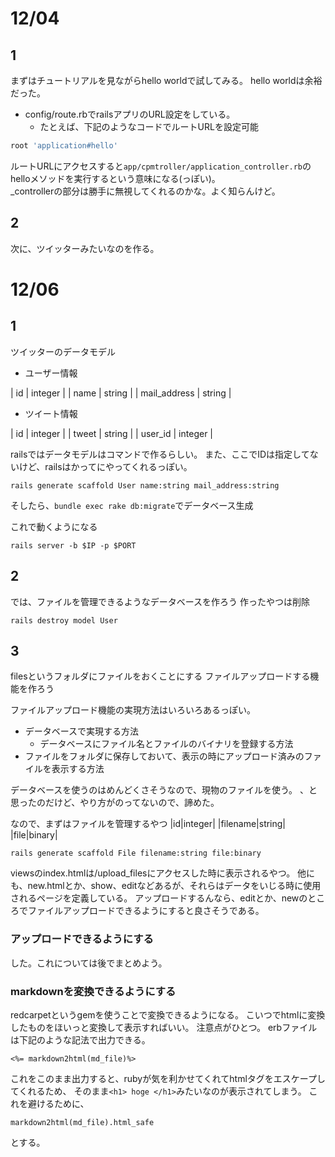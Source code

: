 # 12/04
## 1
まずはチュートリアルを見ながらhello worldで試してみる。
hello worldは余裕だった。
* config/route.rbでrailsアプリのURL設定をしている。
  * たとえば、下記のようなコードでルートURLを設定可能
``` ruby
root 'application#hello'
```
ルートURLにアクセスすると`app/cpmtroller/application_controller.rb`のhelloメソッドを実行するという意味になる(っぽい)。<br>
_controllerの部分は勝手に無視してくれるのかな。よく知らんけど。

## 2
次に、ツイッターみたいなのを作る。

# 12/06
## 1
ツイッターのデータモデル
* ユーザー情報

| id | integer |
| name | string |
| mail_address | string |

* ツイート情報

| id | integer |
| tweet | string |
| user_id | integer |

railsではデータモデルはコマンドで作るらしい。
また、ここでIDは指定してないけど、railsはかってにやってくれるっぽい。

``` shell
rails generate scaffold User name:string mail_address:string
```

そしたら、`bundle exec rake db:migrate`でデータベース生成

これで動くようになる
```
rails server -b $IP -p $PORT
```

## 2
では、ファイルを管理できるようなデータベースを作ろう
作ったやつは削除

```
rails destroy model User
```

## 3
filesというフォルダにファイルをおくことにする
ファイルアップロードする機能を作ろう

ファイルアップロード機能の実現方法はいろいろあるっぽい。

* データベースで実現する方法
  * データベースにファイル名とファイルのバイナリを登録する方法
* ファイルをフォルダに保存しておいて、表示の時にアップロード済みのファイルを表示する方法

データベースを使うのはめんどくさそうなので、現物のファイルを使う。
、と思ったのだけど、やり方がのってないので、諦めた。

なので、まずはファイルを管理するやつ
|id|integer|
|filename|string|
|file|binary|

```
rails generate scaffold File filename:string file:binary
```

viewsのindex.htmlは/upload_filesにアクセスした時に表示されるやつ。
他にも、new.htmlとか、show、editなどあるが、それらはデータをいじる時に使用されるページを定義している。
アップロードするんなら、editとか、newのところでファイルアップロードできるようにすると良さそうである。

### アップロードできるようにする
した。これについては後でまとめよう。

### markdownを変換できるようにする
redcarpetというgemを使うことで変換できるようになる。
こいつでhtmlに変換したものをほいっと変換して表示すればいい。
注意点がひとつ。
erbファイルは下記のような記法で出力できる。

``` erb
<%= markdown2html(md_file)%>
```

これをこのまま出力すると、rubyが気を利かせてくれてhtmlタグをエスケープしてくれるため、
そのまま`<h1> hoge </h1>`みたいなのが表示されてしまう。
これを避けるために、
``` erb
markdown2html(md_file).html_safe
```
とする。